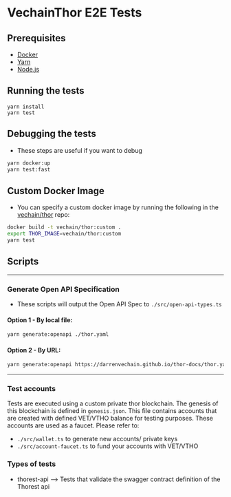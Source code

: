 # VechainThor E2E Tests

## Prerequisites

- [Docker](https://docs.docker.com/install/)
- [Yarn](https://yarnpkg.com/en/docs/install)
- [Node.js](https://nodejs.org/en/download/)

## Running the tests

```shell
yarn install
yarn test
```

## Debugging the tests

- These steps are useful if you want to debug

```bash
yarn docker:up
yarn test:fast
```

## Custom Docker Image

- You can specify a custom docker image by running the following in the [vechain/thor](https://github.com/vechain/thor)
  repo:

```bash
docker build -t vechain/thor:custom .
export THOR_IMAGE=vechain/thor:custom
yarn test
```

## Scripts

---

### Generate Open API Specification

- These scripts will output the Open API Spec to `./src/open-api-types.ts`

#### **Option 1** - By local file:

```bash
yarn generate:openapi ./thor.yaml
```

#### **Option 2** - By URL:

```bash
yarn generate:openapi https://darrenvechain.github.io/thor-docs/thor.yaml
```

---

### Test accounts

Tests are executed using a custom private thor blockchain. The genesis of this blockchain is defined in `genesis.json`.
This file contains accounts that are created with defined VET/VTHO balance for testing purposes. These accounts are used
as a faucet. Please refer to:

- `./src/wallet.ts` to generate new accounts/ private keys
- `./src/account-faucet.ts` to fund your accounts with VET/VTHO

### Types of tests

- thorest-api --> Tests that validate the swagger contract definition of the Thorest api
